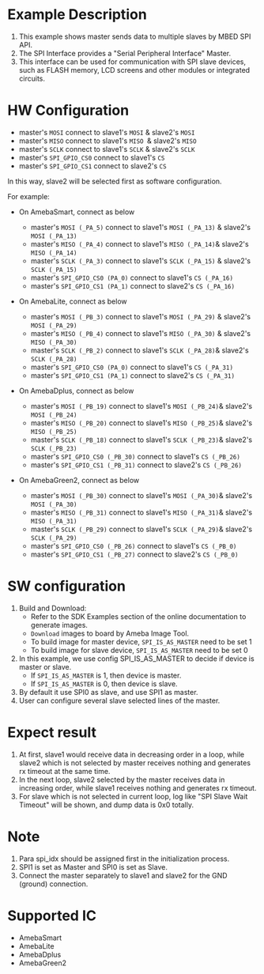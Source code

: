 # Example Description

1. This example shows master sends data to multiple slaves by MBED SPI API.
2. The SPI Interface provides a "Serial Peripheral Interface" Master.
3. This interface can be used for communication with SPI slave devices, such as FLASH memory, LCD screens and other modules or integrated circuits.

# HW Configuration

- master's `MOSI` connect to slave1's `MOSI` & slave2's `MOSI`
- master's `MISO` connect to slave1's `MISO `& slave2's `MISO`
- master's `SCLK` connect to slave1's `SCLK` & slave2's `SCLK`
- master's `SPI_GPIO_CS0` connect to slave1's `CS`
- master's `SPI_GPIO_CS1` connect to slave2's `CS`

In this way, slave2 will be selected first as software configuration.

For example:

- On AmebaSmart, connect as below

  - master's `MOSI (_PA_5)` connect to slave1's `MOSI (_PA_13)` & slave2's `MOSI (_PA_13)`
  - master's `MISO (_PA_4)` connect to slave1's `MISO (_PA_14)`& slave2's `MISO (_PA_14)`
  - master's `SCLK (_PA_3)` connect to slave1's `SCLK (_PA_15)` & slave2's `SCLK (_PA_15)`
  - master's `SPI_GPIO_CS0 (PA_0)` connect to slave1's `CS (_PA_16)`
  - master's `SPI_GPIO_CS1 (PA_1)` connect to slave2's `CS (_PA_16)`
- On AmebaLite, connect as below

  - master's `MOSI (_PB_3)` connect to slave1's `MOSI (_PA_29)` & slave2's `MOSI (_PA_29)`
  - master's `MISO (_PB_4)` connect to slave1's `MISO (_PA_30)` & slave2's `MISO (_PA_30)`
  - master's `SCLK (_PB_2)` connect to slave1's `SCLK (_PA_28)`& slave2's `SCLK (_PA_28)`
  - master's `SPI_GPIO_CS0 (PA_0)` connect to slave1's `CS (_PA_31)`
  - master's `SPI_GPIO_CS1 (PA_1)` connect to slave2's `CS (_PA_31)`
- On AmebaDplus, connect as below

  - master's `MOSI (_PB_19)` connect to slave1's `MOSI (_PB_24)`& slave2's `MOSI (_PB_24)`
  - master's `MISO (_PB_20)` connect to slave1's `MISO (_PB_25)`& slave2's `MISO (_PB_25)`
  - master's `SCLK (_PB_18)` connect to slave1's `SCLK (_PB_23)`& slave2's `SCLK (_PB_23)`
  - master's `SPI_GPIO_CS0 (_PB_30)` connect to slave1's `CS (_PB_26)`
  - master's `SPI_GPIO_CS1 (_PB_31)` connect to slave2's `CS (_PB_26)`
- On AmebaGreen2, connect as below

  - master's `MOSI (_PB_30)` connect to slave1's `MOSI (_PA_30)`& slave2's `MOSI (_PA_30)`
  - master's `MISO (_PB_31)` connect to slave1's `MISO (_PA_31)`& slave2's `MISO (_PA_31)`
  - master's `SCLK (_PB_29)` connect to slave1's `SCLK (_PA_29)`& slave2's `SCLK (_PA_29)`
  - master's `SPI_GPIO_CS0 (_PB_26)` connect to slave1's `CS (_PB_0)`
  - master's `SPI_GPIO_CS1 (_PB_27)` connect to slave2's `CS (_PB_0)`

# SW configuration

1. Build and Download:
   * Refer to the SDK Examples section of the online documentation to generate images.
   * `Download` images to board by Ameba Image Tool.
    - To build image for master device, `SPI_IS_AS_MASTER` need to be set 1
    - To build image for slave device, `SPI_IS_AS_MASTER` need to be set 0
2. In this example, we use config SPI_IS_AS_MASTER to decide if device is master or slave.
   - If `SPI_IS_AS_MASTER` is 1, then device is master.
   - If `SPI_IS_AS_MASTER` is 0, then device is slave.
3. By default it use SPI0 as slave, and use SPI1 as master.
4. User can configure several slave selected lines of the master.

# Expect result

1. At first, slave1 would receive data in decreasing order in a loop, while slave2 which is not selected by master receives nothing and generates rx timeout at the same time.
2. In the next loop, slave2 selected by the master receives data in increasing order, while slave1 receives nothing and generates rx timeout.
3. For slave which is not selected in current loop, log like "SPI Slave Wait Timeout" will be shown, and dump data is 0x0 totally.

# Note

1. Para spi_idx should be assigned first in the initialization process.
2. SPI1 is set as Master and SPI0 is set as Slave.
3. Connect the master separately to slave1 and slave2 for the GND (ground) connection.

# Supported IC

- AmebaSmart
- AmebaLite
- AmebaDplus
- AmebaGreen2